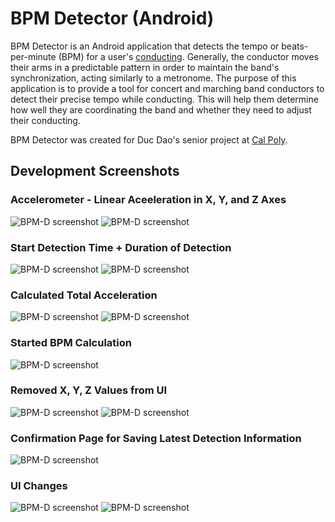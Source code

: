 # BPM Detector (Android)
BPM Detector is an Android application that detects the tempo or beats-per-minute 
(BPM) for a user's [conducting](https://en.wikipedia.org/wiki/Conducting). 
Generally, the conductor moves their arms in a predictable pattern in order to maintain 
the band's synchronization, acting similarly to a metronome. The purpose of this application 
is to provide a tool for concert and marching band conductors to detect their precise tempo 
while conducting. This will help them determine how well they are coordinating the band and 
whether they need to adjust their conducting.

BPM Detector was created for Duc Dao's senior project at [Cal Poly](http://calpoly.edu/).

## Development Screenshots
### Accelerometer - Linear Aceeleration in X, Y, and Z Axes  
![BPM-D screenshot](Screenshots/bpm1.png?raw=true)
![BPM-D screenshot](Screenshots/bpm2.png?raw=true)
### Start Detection Time + Duration of Detection
![BPM-D screenshot](Screenshots/bpm3.png?raw=true)
![BPM-D screenshot](Screenshots/bpm4.png?raw=true)
### Calculated Total Acceleration
![BPM-D screenshot](Screenshots/bpm5.png?raw=true)
![BPM-D screenshot](Screenshots/bpm6.png?raw=true)
### Started BPM Calculation
![BPM-D screenshot](Screenshots/bpm7.png?raw=true)
### Removed X, Y, Z Values from UI
![BPM-D screenshot](Screenshots/bpm8.png?raw=true)
![BPM-D screenshot](Screenshots/bpm9.png?raw=true)
### Confirmation Page for Saving Latest Detection Information
![BPM-D screenshot](Screenshots/bpm10.png?raw=true)
### UI Changes
![BPM-D screenshot](Screenshots/bpm11.png?raw=true)
![BPM-D screenshot](Screenshots/bpm12.png?raw=true)
